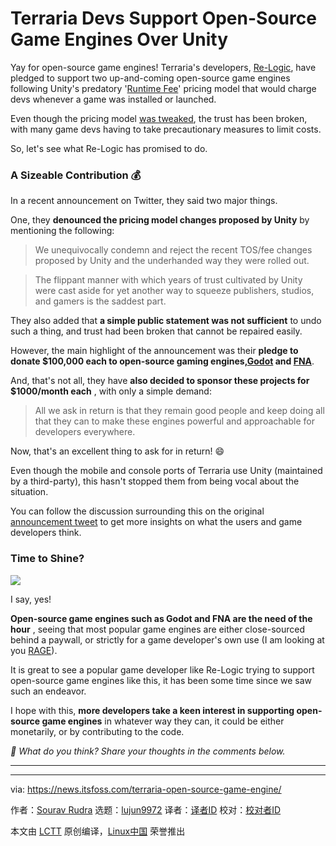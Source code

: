 [#]: subject: "Terraria Devs Support Open-Source Game Engines Over Unity"
[#]: via: "https://news.itsfoss.com/terraria-open-source-game-engine/"
[#]: author: "Sourav Rudra https://news.itsfoss.com/author/sourav/"
[#]: collector: "lujun9972/lctt-scripts-1693450080"
[#]: translator: "GenshinMinecraft"
[#]: reviewer: " "
[#]: publisher: " "
[#]: url: " "

Terraria Devs Support Open-Source Game Engines Over Unity
======
Yay for open-source game engines!
Terraria's developers, [Re-Logic][1], have pledged to support two up-and-coming open-source game engines following Unity's predatory '[Runtime Fee][2]' pricing model that would charge devs whenever a game was installed or launched.

Even though the pricing model [was tweaked][3], the trust has been broken, with many game devs having to take precautionary measures to limit costs.

So, let's see what Re-Logic has promised to do.

### A Sizeable Contribution 💰

In a recent announcement on Twitter, they said two major things.

One, they **denounced the pricing model changes proposed by Unity** by mentioning the following:

> We unequivocally condemn and reject the recent TOS/fee changes proposed by Unity and the underhanded way they were rolled out.

> The flippant manner with which years of trust cultivated by Unity were cast aside for yet another way to squeeze publishers, studios, and gamers is the saddest part.

They also added that **a simple public statement was not sufficient** to undo such a thing, and trust had been broken that cannot be repaired easily.

However, the main highlight of the announcement was their **pledge to donate $100,000 each to open-source gaming engines,[Godot][4] and [FNA][5]**.

And, that's not all, they have **also decided to sponsor these projects for $1000/month each** , with only a simple demand:

> All we ask in return is that they remain good people and keep doing all that they can to make these engines powerful and approachable for developers everywhere.

Now, that's an excellent thing to ask for in return! 😄

Even though the mobile and console ports of Terraria use Unity (maintained by a third-party), this hasn't stopped them from being vocal about the situation.

You can follow the discussion surrounding this on the original [announcement tweet][6] to get more insights on what the users and game developers think.

### Time to Shine?

![][7]

I say, yes!

**Open-source game engines such as Godot and FNA are the need of the hour** , seeing that most popular game engines are either close-sourced behind a paywall, or strictly for a game developer's own use (I am looking at you [RAGE][8]).

It is great to see a popular game developer like Re-Logic trying to support open-source game engines like this, it has been some time since we saw such an endeavor.

I hope with this, **more developers take a keen interest in supporting open-source game engines** in whatever way they can, it could be either monetarily, or by contributing to the code.

_💬_ _What do you think? Share your thoughts in the comments below._

* * *

--------------------------------------------------------------------------------

via: https://news.itsfoss.com/terraria-open-source-game-engine/

作者：[Sourav Rudra][a]
选题：[lujun9972][b]
译者：[译者ID](https://github.com/译者ID)
校对：[校对者ID](https://github.com/校对者ID)

本文由 [LCTT](https://github.com/LCTT/TranslateProject) 原创编译，[Linux中国](https://linux.cn/) 荣誉推出

[a]: https://news.itsfoss.com/author/sourav/
[b]: https://github.com/lujun9972
[1]: https://re-logic.com/
[2]: https://blog.unity.com/news/plan-pricing-and-packaging-updates
[3]: https://www.theregister.com/2023/09/19/unity_talks_of_price_cap/
[4]: https://godotengine.org/
[5]: https://fna-xna.github.io/
[6]: https://twitter.com/Terraria_Logic/status/1704227519027651016
[7]: https://news.itsfoss.com/content/images/2023/09/Terraria_Devs_W.png
[8]: https://en.wikipedia.org/wiki/Rockstar_Advanced_Game_Engine
